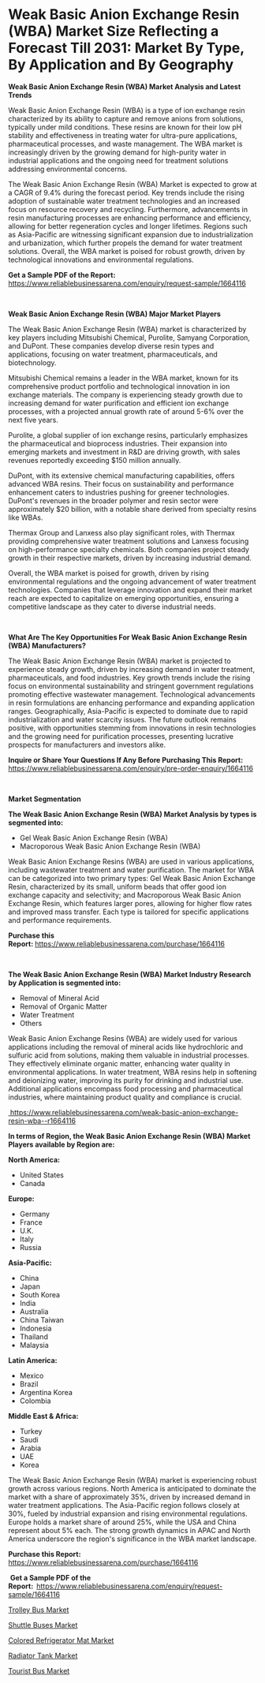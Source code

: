 <p><h1>Weak Basic Anion Exchange Resin (WBA) Market Size Reflecting a Forecast Till 2031: Market By Type, By Application and By Geography</h1></p><p><strong>Weak Basic Anion Exchange Resin (WBA) Market Analysis and Latest Trends</strong></p>
<p><p>Weak Basic Anion Exchange Resin (WBA) is a type of ion exchange resin characterized by its ability to capture and remove anions from solutions, typically under mild conditions. These resins are known for their low pH stability and effectiveness in treating water for ultra-pure applications, pharmaceutical processes, and waste management. The WBA market is increasingly driven by the growing demand for high-purity water in industrial applications and the ongoing need for treatment solutions addressing environmental concerns.</p><p>The Weak Basic Anion Exchange Resin (WBA) Market is expected to grow at a CAGR of 9.4% during the forecast period. Key trends include the rising adoption of sustainable water treatment technologies and an increased focus on resource recovery and recycling. Furthermore, advancements in resin manufacturing processes are enhancing performance and efficiency, allowing for better regeneration cycles and longer lifetimes. Regions such as Asia-Pacific are witnessing significant expansion due to industrialization and urbanization, which further propels the demand for water treatment solutions. Overall, the WBA market is poised for robust growth, driven by technological innovations and environmental regulations.</p></p>
<p><strong>Get a Sample PDF of the Report:&nbsp;</strong> <a href="https://www.reliablebusinessarena.com/enquiry/request-sample/1664116?utm_campaign=1835&utm_medium=2&utm_source=Github&utm_content=ia&utm_term=09122024&utm_id=weak-basic-anion-exchange-resin-wba">https://www.reliablebusinessarena.com/enquiry/request-sample/1664116</a></p>
<p>&nbsp;</p>
<p><strong>Weak Basic Anion Exchange Resin (WBA) Major Market Players</strong></p>
<p><p>The Weak Basic Anion Exchange Resin (WBA) market is characterized by key players including Mitsubishi Chemical, Purolite, Samyang Corporation, and DuPont. These companies develop diverse resin types and applications, focusing on water treatment, pharmaceuticals, and biotechnology.</p><p>Mitsubishi Chemical remains a leader in the WBA market, known for its comprehensive product portfolio and technological innovation in ion exchange materials. The company is experiencing steady growth due to increasing demand for water purification and efficient ion exchange processes, with a projected annual growth rate of around 5-6% over the next five years.</p><p>Purolite, a global supplier of ion exchange resins, particularly emphasizes the pharmaceutical and bioprocess industries. Their expansion into emerging markets and investment in R&D are driving growth, with sales revenues reportedly exceeding $150 million annually.</p><p>DuPont, with its extensive chemical manufacturing capabilities, offers advanced WBA resins. Their focus on sustainability and performance enhancement caters to industries pushing for greener technologies. DuPont's revenues in the broader polymer and resin sector were approximately $20 billion, with a notable share derived from specialty resins like WBAs.</p><p>Thermax Group and Lanxess also play significant roles, with Thermax providing comprehensive water treatment solutions and Lanxess focusing on high-performance specialty chemicals. Both companies project steady growth in their respective markets, driven by increasing industrial demand.</p><p>Overall, the WBA market is poised for growth, driven by rising environmental regulations and the ongoing advancement of water treatment technologies. Companies that leverage innovation and expand their market reach are expected to capitalize on emerging opportunities, ensuring a competitive landscape as they cater to diverse industrial needs.</p></p>
<p>&nbsp;</p>
<p><strong>What Are The Key Opportunities For Weak Basic Anion Exchange Resin (WBA) Manufacturers?</strong></p>
<p><p>The Weak Basic Anion Exchange Resin (WBA) market is projected to experience steady growth, driven by increasing demand in water treatment, pharmaceuticals, and food industries. Key growth trends include the rising focus on environmental sustainability and stringent government regulations promoting effective wastewater management. Technological advancements in resin formulations are enhancing performance and expanding application ranges. Geographically, Asia-Pacific is expected to dominate due to rapid industrialization and water scarcity issues. The future outlook remains positive, with opportunities stemming from innovations in resin technologies and the growing need for purification processes, presenting lucrative prospects for manufacturers and investors alike.</p></p>
<p><strong>Inquire or Share Your Questions If Any Before Purchasing This Report:</strong> <a href="https://www.reliablebusinessarena.com/enquiry/pre-order-enquiry/1664116?utm_campaign=1835&utm_medium=2&utm_source=Github&utm_content=ia&utm_term=09122024&utm_id=weak-basic-anion-exchange-resin-wba">https://www.reliablebusinessarena.com/enquiry/pre-order-enquiry/1664116</a></p>
<p>&nbsp;</p>
<p><strong>Market Segmentation</strong></p>
<p><strong>The Weak Basic Anion Exchange Resin (WBA) Market Analysis by types is segmented into:</strong></p>
<p><ul><li>Gel Weak Basic Anion Exchange Resin (WBA)</li><li>Macroporous Weak Basic Anion Exchange Resin (WBA)</li></ul></p>
<p><p>Weak Basic Anion Exchange Resins (WBA) are used in various applications, including wastewater treatment and water purification. The market for WBA can be categorized into two primary types: Gel Weak Basic Anion Exchange Resin, characterized by its small, uniform beads that offer good ion exchange capacity and selectivity; and Macroporous Weak Basic Anion Exchange Resin, which features larger pores, allowing for higher flow rates and improved mass transfer. Each type is tailored for specific applications and performance requirements.</p></p>
<p><strong>Purchase this Report:&nbsp;</strong><a href="https://www.reliablebusinessarena.com/purchase/1664116?utm_campaign=1835&utm_medium=2&utm_source=Github&utm_content=ia&utm_term=09122024&utm_id=weak-basic-anion-exchange-resin-wba">https://www.reliablebusinessarena.com/purchase/1664116</a></p>
<p>&nbsp;</p>
<p><strong>The Weak Basic Anion Exchange Resin (WBA) Market Industry Research by Application is segmented into:</strong></p>
<p><ul><li>Removal of Mineral Acid</li><li>Removal of Organic Matter</li><li>Water Treatment</li><li>Others</li></ul></p>
<p><p>Weak Basic Anion Exchange Resins (WBA) are widely used for various applications including the removal of mineral acids like hydrochloric and sulfuric acid from solutions, making them valuable in industrial processes. They effectively eliminate organic matter, enhancing water quality in environmental applications. In water treatment, WBA resins help in softening and deionizing water, improving its purity for drinking and industrial use. Additional applications encompass food processing and pharmaceutical industries, where maintaining product quality and compliance is crucial.</p></p>
<p><a href="https://www.reliablebusinessarena.com/weak-basic-anion-exchange-resin-wba--r1664116?utm_campaign=1835&utm_medium=2&utm_source=Github&utm_content=ia&utm_term=09122024&utm_id=weak-basic-anion-exchange-resin-wba">&nbsp;https://www.reliablebusinessarena.com/weak-basic-anion-exchange-resin-wba--r1664116</a></p>
<p><strong>In terms of Region, the Weak Basic Anion Exchange Resin (WBA) Market Players available by Region are:</strong></p>
<p>
    <p> <strong> North America: </strong>
        <ul>
            <li>United States</li>
            <li>Canada</li>
        </ul>
        </p> 
    <p> <strong> Europe: </strong>
        <ul>
            <li>Germany</li>
            <li>France</li>
            <li>U.K.</li>
            <li>Italy</li>
            <li>Russia</li>
        </ul>
        </p> 
    <p> <strong> Asia-Pacific: </strong>
        <ul>
            <li>China</li>
            <li>Japan</li>
            <li>South Korea</li>
            <li>India</li>
            <li>Australia</li>
            <li>China Taiwan</li>
            <li>Indonesia</li>
            <li>Thailand</li>
            <li>Malaysia</li>
        </ul>
        </p> 
    <p> <strong> Latin America: </strong>
        <ul>
            <li>Mexico</li>
            <li>Brazil</li>
            <li>Argentina Korea</li>
            <li>Colombia</li>
        </ul>
        </p> 
    <p> <strong> Middle East & Africa: </strong>
        <ul>
            <li>Turkey</li>
            <li>Saudi</li>
            <li>Arabia</li>
            <li>UAE</li>
            <li>Korea</li>
        </ul>
    </p>
    </p>
<p><p>The Weak Basic Anion Exchange Resin (WBA) market is experiencing robust growth across various regions. North America is anticipated to dominate the market with a share of approximately 35%, driven by increased demand in water treatment applications. The Asia-Pacific region follows closely at 30%, fueled by industrial expansion and rising environmental regulations. Europe holds a market share of around 25%, while the USA and China represent about 5% each. The strong growth dynamics in APAC and North America underscore the region's significance in the WBA market landscape.</p></p>
<p><strong>Purchase this Report: </strong><a href="https://www.reliablebusinessarena.com/purchase/1664116?utm_campaign=1835&utm_medium=2&utm_source=Github&utm_content=ia&utm_term=09122024&utm_id=weak-basic-anion-exchange-resin-wba">https://www.reliablebusinessarena.com/purchase/1664116</a></p>
<p>&nbsp;<strong>Get a Sample PDF of the Report:&nbsp;&nbsp;</strong><a href="https://www.reliablebusinessarena.com/enquiry/request-sample/1664116?utm_campaign=1835&utm_medium=2&utm_source=Github&utm_content=ia&utm_term=09122024&utm_id=weak-basic-anion-exchange-resin-wba">https://www.reliablebusinessarena.com/enquiry/request-sample/1664116</a></p>
<p><strong></strong></p>
<p><p><a href="https://www.linkedin.com/pulse/key-trends-driving-trolley-bus-market-growth-74-cagr-from-2024-ibumf?utm_campaign=1835&utm_medium=2&utm_source=Github&utm_content=ia&utm_term=09122024&utm_id=weak-basic-anion-exchange-resin-wba">Trolley Bus Market</a></p><p><a href="https://www.linkedin.com/pulse/remarkable-cagr-133-research-thoroughly-analyzes-value-market-vcqbf?utm_campaign=1835&utm_medium=2&utm_source=Github&utm_content=ia&utm_term=09122024&utm_id=weak-basic-anion-exchange-resin-wba">Shuttle Buses Market</a></p><p><a href="https://github.com/OlenFleming68/Market-Research-Report-List-1/blob/main/colored-refrigerator-mat-market.md?utm_campaign=1835&utm_medium=2&utm_source=Github&utm_content=ia&utm_term=09122024&utm_id=weak-basic-anion-exchange-resin-wba">Colored Refrigerator Mat Market</a></p><p><a href="https://www.linkedin.com/pulse/market-insights-revenue-forecast-radiator-tank-93-cagr-from-raf4f?utm_campaign=1835&utm_medium=2&utm_source=Github&utm_content=ia&utm_term=09122024&utm_id=weak-basic-anion-exchange-resin-wba">Radiator Tank Market</a></p><p><a href="https://www.linkedin.com/pulse/market-demand-revenue-tourist-bus-135-cagr-from-2024-2031-iqrtf?utm_campaign=1835&utm_medium=2&utm_source=Github&utm_content=ia&utm_term=09122024&utm_id=weak-basic-anion-exchange-resin-wba">Tourist Bus Market</a></p></p>